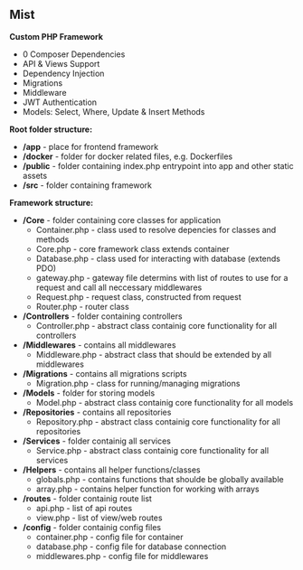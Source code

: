 ## Mist

**Custom PHP Framework**
- 0 Composer Dependencies
- API & Views Support
- Dependency Injection
- Migrations
- Middleware
- JWT Authentication
- Models: Select, Where, Update & Insert Methods

**Root folder structure:**
- **/app** - place for frontend framework
- **/docker** - folder for docker related files, e.g. Dockerfiles
- **/public** - folder containing index.php entrypoint into app and other static assets
- **/src** - folder containing framework

**Framework structure:**
- **/Core** - folder containing core classes for application
	- Container.php - class used to resolve depencies for classes and methods
	- Core.php - core framework class extends container
	- Database.php - class used for interacting with database (extends PDO)
	- gateway.php - gateway file determins with list of routes to use for a request and call all neccessary middlewares
	- Request.php - request class, constructed from request
	- Router.php - router class
- **/Controllers** - folder containing controllers
   	- Controller.php - abstract class containig core functionality for all controllers
- **/Middlewares** - contains all middlewares
	- Middleware.php - abstract class that should be extended by all middlewares
- **/Migrations** - contains all migrations scripts
	- Migration.php - class for running/managing migrations
- **/Models** - folder for storing models
	- Model.php - abstract class containig core functionality for all models
- **/Repositories** - contains all repositories
	- Repository.php - abstract class containig core functionality for all repositories
- **/Services** - folder containig all services
	- Service.php - abstract class containig core functionality for all services
- **/Helpers** - contains all helper functions/classes
	- globals.php - contains functions that shoulde be globally available
	- array.php - contains helper function for working with arrays
- **/routes** - folder containig route list
	- api.php - list of api routes
	- view.php - list of view/web routes
- **/config** - folder containig config files
	- container.php - config file for container
	- database.php - config file for database connection
	- middlewares.php - config file for middlewares

